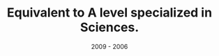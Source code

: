 ---
date: 2009 - 2006
title: Equivalent to A level specialized in Sciences.
location: Lycée Sainte-Thècle, Chamalières, France.
---
